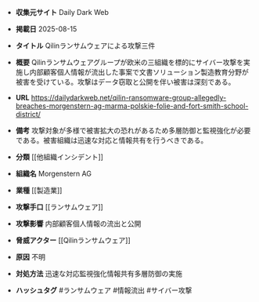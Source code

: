 - **収集元サイト**
Daily Dark Web

- **掲載日**
2025-08-15

- **タイトル**
Qilinランサムウェアによる攻撃三件

- **概要**
Qilinランサムウェアグループが欧米の三組織を標的にサイバー攻撃を実施し内部顧客個人情報が流出した事案で文書ソリューション製造教育分野が被害を受けている。攻撃はデータ窃取と公開を伴い被害は深刻である。

- **URL**
https://dailydarkweb.net/qilin-ransomware-group-allegedly-breaches-morgenstern-ag-marma-polskie-folie-and-fort-smith-school-district/

- **備考**
攻撃対象が多様で被害拡大の恐れがあるため多層防御と監視強化が必要である。被害組織は迅速な対応と情報共有を行うべきである。

- **分類**
[[他組織インシデント]]

- **組織名**
Morgenstern AG

- **業種**
[[製造業]]

- **攻撃手口**
[[ランサムウェア]]

- **攻撃影響**
内部顧客個人情報の流出と公開

- **脅威アクター**
[[Qilinランサムウェア]]

- **原因**
不明

- **対処方法**
迅速な対応監視強化情報共有多層防御の実施

- **ハッシュタグ**
#ランサムウェア #情報流出 #サイバー攻撃

